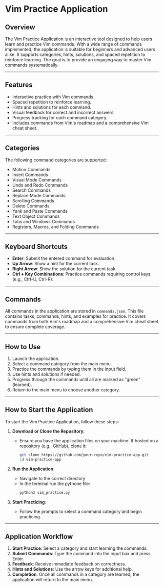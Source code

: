 # Vim Practice Application

## Overview
The Vim Practice Application is an interactive tool designed to help users learn and practice Vim commands. With a wide range of commands implemented, the application is suitable for beginners and advanced users alike. It supports categories, hints, solutions, and spaced repetition to reinforce learning. The goal is to provide an engaging way to master Vim commands systematically.

---

## Features
- Interactive practice with Vim commands.
- Spaced repetition to reinforce learning.
- Hints and solutions for each command.
- Visual feedback for correct and incorrect answers.
- Progress tracking for each command category.
- Includes commands from Vim's roadmap and a comprehensive Vim cheat sheet.

---

## Categories
The following command categories are supported:

- Motion Commands
- Insert Commands
- Visual Mode Commands
- Undo and Redo Commands
- Search Commands
- Replace Mode Commands
- Scrolling Commands
- Delete Commands
- Yank and Paste Commands
- Text Object Commands
- Tabs and Windows Commands
- Registers, Macros, and Folding Commands

---

## Keyboard Shortcuts
- **Enter**: Submit the entered command for evaluation.
- **Up Arrow**: Show a hint for the current task.
- **Right Arrow**: Show the solution for the current task.
- **Ctrl + Key Combinations**: Practice commands requiring control keys (e.g., Ctrl-U, Ctrl-R).

---

## Commands
All commands in the application are stored in `commands.json`. This file contains tasks, commands, hints, and examples for practice. It covers commands from both Vim's roadmap and a comprehensive Vim cheat sheet to ensure complete coverage.

---

## How to Use
1. Launch the application.
2. Select a command category from the main menu.
3. Practice the commands by typing them in the input field.
4. Use hints and solutions if needed.
5. Progress through the commands until all are marked as "green" (learned).
6. Return to the main menu to choose another category.

---

## How to Start the Application
To start the Vim Practice Application, follow these steps:

1. **Download or Clone the Repository**:
   - Ensure you have the application files on your machine. If hosted on a repository (e.g., GitHub), clone it:
     ```bash
     git clone https://github.com/your-repo/vim-practice-app.git
     cd vim-practice-app
     ```

2. **Run the Application**:
   - Navigate to the correct directory
   - In the terminal run the pythone file:
     ```bash
     python3 vim_practice.py
     ```
3. **Start Practicing**:
   - Follow the prompts to select a command category and begin practicing.

---

## Application Workflow
1. **Start Practice**: Select a category and start learning the commands.
2. **Submit Commands**: Type the command into the input box and press Enter.
3. **Feedback**: Receive immediate feedback on correctness.
4. **Hints and Solutions**: Use the arrow keys for additional help.
5. **Completion**: Once all commands in a category are learned, the application will return to the main menu.

